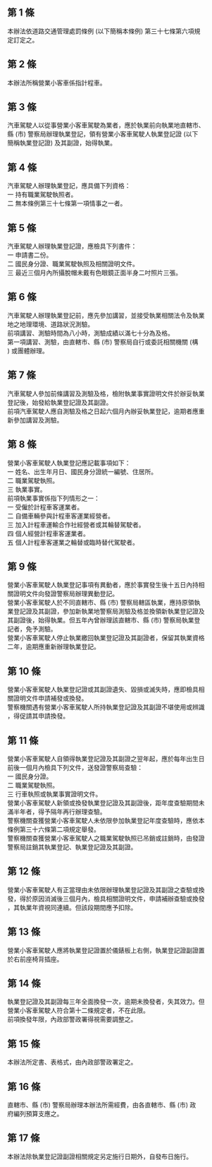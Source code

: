 第 1 條
-------
本辦法依道路交通管理處罰條例 (以下簡稱本條例) 第三十七條第六項規  
定訂定之。

第 2 條
-------
本辦法所稱營業小客車係指計程車。

第 3 條
-------
汽車駕駛人以從事營業小客車駕駛為業者，應於執業前向執業地直轄市、   
縣 (市) 警察局辦理執業登記，領有營業小客車駕駛人執業登記證 (以下   
簡稱執業登記證) 及其副證，始得執業。

第 4 條
-------
汽車駕駛人辦理執業登記，應具備下列資格：           
一  持有職業駕駛執照者。                           
二  無本條例第三十七條第一項情事之一者。

第 5 條
-------
汽車駕駛人辦理執業登記證，應檢具下列書件：                  
一  申請書二份。                                            
二  國民身分證、職業駕駛執照及相關證明文件。                
三  最近三個月內所攝脫帽未戴有色眼鏡正面半身二吋照片三張。

第 6 條
-------
汽車駕駛人辦理執業登記前，應先參加講習，並接受執業相關法令及執業  
地之地理環境、道路狀況測驗。                                      
前項講習、測驗時間為八小時，測驗成績以滿七十分為及格。            
第一項講習、測驗，由直轄市、縣 (市) 警察局自行或委託相關機關 (構  
) 或團體辦理。

第 7 條
-------
汽車駕駛人參加前條講習及測驗及格，檢附執業事實證明文件於辦妥執業  
登記後，始發給執業登記證及其副證。                                
前項汽車駕駛人應自測驗及格之日起六個月內辦妥執業登記，逾期者應重  
新參加講習及測驗。

第 8 條
-------
營業小客車駕駛人執業登記應記載事項如下：                  
一  姓名、出生年月日、國民身分證統一編號、住居所。        
二  職業駕駛執照。                                        
三  執業事實。                                            
前項執業事實係指下列情形之一：                            
一  受僱於計程車客運業者。                                
二  自備車輛參與計程車客運業經營者。                      
三  加入計程車運輸合作社經營者或其輪替駕駛者。            
四  個人經營計程車客運業者。                              
五  個人計程車客運業之輪替或臨時替代駕駛者。

第 9 條
-------
營業小客車駕駛人執業登記事項有異動者，應於事實發生後十五日內持相  
關證明文件向發證警察局辦理異動登記。                              
營業小客車駕駛人於不同直轄市、縣 (市) 警察局轄區執業，應持原領執  
業登記證及其副證，參加新執業地警察局測驗及格並換領新執業登記證及  
其副證後，始得執業。但五年內曾辦理該直轄市、縣 (市) 警察局執業登  
記者，免予測驗。                                                  
營業小客車駕駛人停止執業繳回執業登記證及其副證者，保留其執業資格  
二年，逾期應重新辦理執業登記。

第 10 條
--------
營業小客車駕駛人執業登記證或其副證遺失、毀損或滅失時，應即檢具相  
關證明文件申請補發或換發。                                        
警察機關遇有營業小客車駕駛人所持執業登記證及其副證不堪使用或辨識  
，得促請其申請換發。

第 11 條
--------
營業小客車駕駛人自領得執業登記證及其副證之翌年起，應於每年出生日  
前後一個月內檢具下列文件，送發證警察局查驗：                      
一  國民身分證。                                                  
二  職業駕駛執照。                                                
三  行車執照或執業事實證明文件。                                  
營業小客車駕駛人新領或換發執業登記證及其副證後，距年度查驗期間未  
滿半年者，得予隔年再行辦理查驗。                                  
警察機關查獲營業小客車駕駛人未依限參加執業登記年度查驗時，應依本  
條例第三十六條第二項規定舉發。                                    
警察機關查獲營業小客車駕駛人之職業駕駛執照已吊銷或註銷時，由發證  
警察局註銷其執業登記、執業登記證及其副證。

第 12 條
--------
營業小客車駕駛人有正當理由未依限辦理執業登記證及其副證之查驗或換  
發，得於原因消滅後三個月內，檢具相關證明文件，申請補辦查驗或換發  
，其執業年資視同連續。但該段期間應予扣除。

第 13 條
--------
營業小客車駕駛人應將執業登記證置於儀錶板上右側，執業登記證副證置  
於右前座椅背插座。

第 14 條
--------
執業登記證及其副證每三年全面換發一次，逾期未換發者，失其效力。但  
營業小客車駕駛人符合第十二條規定者，不在此限。                    
前項換發年限，內政部警政署得視需要調整之。

第 15 條
--------
本辦法所定書、表格式，由內政部警政署定之。

第 16 條
--------
直轄市、縣 (市) 警察局辦理本辦法所需經費，由各直轄市、縣 (市) 政  
府編列預算支應之。

第 17 條
--------
本辦法除執業登記證副證相關規定另定施行日期外，自發布日施行。

